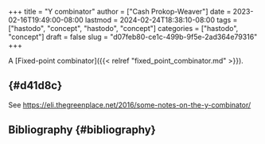 +++
title = "Y combinator"
author = ["Cash Prokop-Weaver"]
date = 2023-02-16T19:49:00-08:00
lastmod = 2024-02-24T18:38:10-08:00
tags = ["hastodo", "concept", "hastodo", "concept"]
categories = ["hastodo", "concept"]
draft = false
slug = "d07feb80-ce1c-499b-9f5e-2ad364e79316"
+++

A [Fixed-point combinator]({{< relref "fixed_point_combinator.md" >}}).


##  {#d41d8c}

See <https://eli.thegreenplace.net/2016/some-notes-on-the-y-combinator/>


## Bibliography {#bibliography}

<style>.csl-entry{text-indent: -1.5em; margin-left: 1.5em;}</style><div class="csl-bib-body">
</div>
